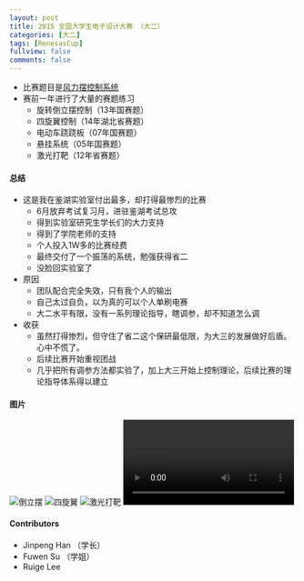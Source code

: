 ```yaml
---
layout: post
title: 2015 全国大学生电子设计大赛 （大二）
categories: [大二]
tags: [RenesasCup]
fullview: false
comments: false
---
```





* 比赛题目是[风力摆控制系统](https://github.com/whutddk/My-WUT/blob/master/2015电子设计国赛/doc/风力摆控制系统(B题).pdf)
* 赛前一年进行了大量的赛题练习
    - 旋转倒立摆控制（13年国赛题）
    - 四旋翼控制（14年湖北省赛题）
    - 电动车跷跷板（07年国赛题）
    - 悬挂系统（05年国赛题）
    - 激光打靶（12年省赛题）

#### 总结
* 这是我在鉴湖实验室付出最多，却打得最惨烈的比赛
    - 6月放弃考试复习月，进驻鉴湖考试总攻
    - 得到实验室研究生学长们的大力支持
    - 得到了学院老师的支持
    - 个人投入1W多的比赛经费
    - 最终交付了一个振荡的系统，勉强获得省二
    - 没脸回实验室了
* 原因
    - 团队配合完全失效，只有我个人的输出
    - 自己太过自负，以为真的可以个人单刷电赛
    - 大二水平有限，没有一系列理论指导，瞎调参，却不知道怎么调
* 收获
    - 虽然打得惨烈，但守住了省二这个保研最低限，为大三的发展做好后盾。心中不慌了。
    - 后续比赛开始重视团战
    - 几乎把所有调参方法都实验了，加上大三开始上控制理论，后续比赛的理论指导体系得以建立

#### 图片

![倒立摆](https://github.com/whutddk/My-WUT/blob/master/2015电子设计国赛/doc/倒立摆/mmexport1465474197571.jpg)
![四旋翼](https://github.com/whutddk/My-WUT/blob/master/2015电子设计国赛/doc/四旋翼/7e0edf155bd21f120afb0397ff8248d6e01761bc.jpg)
![激光打靶](https://github.com/whutddk/My-WUT/blob/master/2015电子设计国赛/doc/激光打靶/微信图片_2019013121595724.jpg)
![风力摆原型](https://github.com/whutddk/My-WUT/blob/master/2015电子设计国赛/doc/风力摆/bf55f16d7ba4039cdfdbb038c446ddf1.mp4)

#### Contributors

* Jinpeng Han （学长）
* Fuwen Su （学姐）
* Ruige Lee

